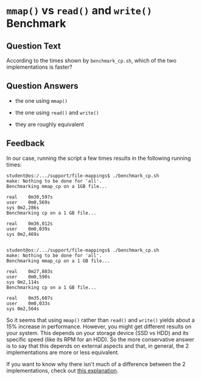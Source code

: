# `mmap()` vs `read()` and `write()` Benchmark

## Question Text

According to the times shown by `benchmark_cp.sh`, which of the two implementations is faster?

## Question Answers

- the one using `mmap()`

- the one using `read()` and `write()`

+ they are roughly equivalent

## Feedback

In our case, running the script a few times results in the following running times:

```console
student@os:/.../support/file-mappings$ ./benchmark_cp.sh
make: Nothing to be done for 'all'.
Benchmarking mmap_cp on a 1GB file...

real    0m30,597s
user    0m0,569s
sys	0m2,286s
Benchmarking cp on a 1 GB file...

real    0m36,012s
user    0m0,039s
sys	0m2,469s


student@os:/.../support/file-mappings$ ./benchmark_cp.sh
make: Nothing to be done for 'all'.
Benchmarking mmap_cp on a 1 GB file...

real    0m27,803s
user    0m0,590s
sys	0m2,114s
Benchmarking cp on a 1 GB file...

real    0m35,607s
user    0m0,033s
sys	0m2,564s
```

So it seems that using `mmap()` rather than `read()` and `write()` yields about a 15% increase in performance.
However, you might get different results on your system.
This depends on your storage device (SSD vs HDD) and its specific speed (like its RPM for an HDD).
So the more conservative answer is to say that this depends on external aspects and that, in general, the 2 implementations are more or less equivalent.

If you want to know why there isn't much of a difference between the 2 implementations, check out [this explanation](https://stackoverflow.com/a/27987994).
